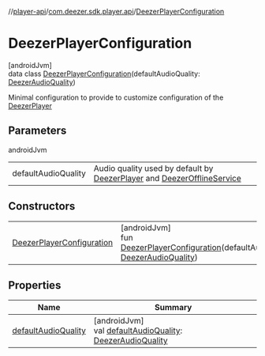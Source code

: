 //[player-api](../../../index.md)/[com.deezer.sdk.player.api](../index.md)/[DeezerPlayerConfiguration](index.md)

# DeezerPlayerConfiguration

[androidJvm]\
data class [DeezerPlayerConfiguration](index.md)(defaultAudioQuality: [DeezerAudioQuality](../../com.deezer.sdk.player.model.quality/-deezer-audio-quality/index.md))

Minimal configuration to provide to customize configuration of the [DeezerPlayer](../-deezer-player/index.md)

## Parameters

androidJvm

|                     |                                                                                                                                             |
| ------------------- | ------------------------------------------------------------------------------------------------------------------------------------------- |
| defaultAudioQuality | Audio quality used by default by [DeezerPlayer](../-deezer-player/index.md) and [DeezerOfflineService](../-deezer-offline-service/index.md) |

## Constructors

|                                                              |                                                                                                                                                                                                        |
| ------------------------------------------------------------ | ------------------------------------------------------------------------------------------------------------------------------------------------------------------------------------------------------ |
| [DeezerPlayerConfiguration](-deezer-player-configuration.md) | [androidJvm]<br/>fun [DeezerPlayerConfiguration](-deezer-player-configuration.md)(defaultAudioQuality: [DeezerAudioQuality](../../com.deezer.sdk.player.model.quality/-deezer-audio-quality/index.md)) |

## Properties

| Name                                            | Summary                                                                                                                                                              |
| ----------------------------------------------- | -------------------------------------------------------------------------------------------------------------------------------------------------------------------- |
| [defaultAudioQuality](default-audio-quality.md) | [androidJvm]<br/>val [defaultAudioQuality](default-audio-quality.md): [DeezerAudioQuality](../../com.deezer.sdk.player.model.quality/-deezer-audio-quality/index.md) |
